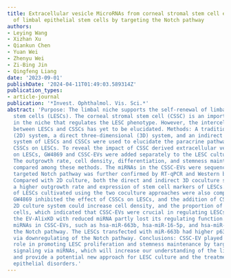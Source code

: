 ```yaml
---
title: Extracellular vesicle MicroRNAs from corneal stromal stem cell enhance stemness
  of limbal epithelial stem cells by targeting the Notch pathway
authors:
- Leying Wang
- Xizhan Xu
- Qiankun Chen
- Yuan Wei
- Zhenyu Wei
- Zi-Bing Jin
- Qingfeng Liang
date: '2023-09-01'
publishDate: '2024-04-11T01:49:03.589314Z'
publication_types:
- article-journal
publication: '*Invest. Ophthalmol. Vis. Sci.*'
abstract: 'Purpose: The limbal niche supports the self-renewal of limbal epithelial
  stem cells (LESCs). The corneal stromal stem cell (CSSC) is an important component
  in the niche that regulates the LESC phenotype. However, the intercellular communication
  between LESCs and CSSCs has yet to be elucidated. Methods: A traditional two-dimensional
  (2D) system, a direct three-dimensional (3D) system, and an indirect 3D coculture
  system of LESCs and CSSCs were used to elucidate the paracrine pathway effect of
  CSSCs on LESCs. To reveal the impact of CSSC derived extracellular vesicles (CSSC-EVs)
  on LESCs, GW4869 and CSSC-EVs were added separately to the LESC culture medium.
  The outgrowth rate, cell density, differentiation, and stemness maintenance were
  compared among these methods. The miRNAs in the CSSC-EVs were sequenced, and the
  targeted Notch pathway was further confirmed by RT-qPCR and Western blotting. Results:
  Compared with 2D culture, both the direct and indirect 3D coculture systems yielded
  a higher outgrowth rate and expression of stem cell markers of LESCs. The phenotypes
  of LESCs cultivated using the two coculture approaches were also comparable. Nevertheless,
  GW4869 inhibited the effect of CSSCs on LESCs, and the addition of CSSC-EVs to the
  2D culture system could increase cell density, and the proportion of p63$α$bright
  cells, which indicated that CSSC-EVs were crucial in regulating LESCs. Furthermore,
  the EV-AlixKD with reduced miRNA partly lost its regulating function. The abundant
  miRNAs in CSSC-EVs, such as hsa-miR-663b, hsa-miR-16-5p, and hsa-miR-1290, target
  the Notch pathway. The LESCs transfected with miR-663b had higher p63 expression
  via downregulating of the Notch pathway. Conclusions: CSSC-EV played an important
  role in promoting LESC proliferation and stemness maintenance by targeting Notch
  signaling via miRNAs, which will increase our understanding of the limbal niche
  and provide a potential new approach for LESC culture and the treatment of corneal
  epithelial disorders.'
---
```

